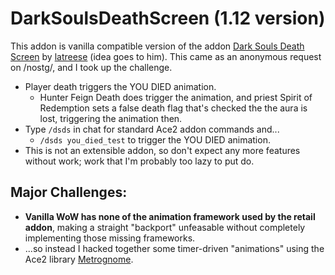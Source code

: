 # DarkSoulsDeathScreen (1.12 version)

This addon is vanilla compatible version of the addon [Dark Souls Death
Screen][dsds] by [latreese][latreese] (idea goes to him). This came as an
anonymous request on /nostg/, and I took up the challenge.

-   Player death triggers the YOU DIED animation.
    -   Hunter Feign Death does trigger the animation, and priest Spirit of
        Redemption sets a false death flag that's checked the the aura is lost,
        triggering the animation then.
-   Type `/dsds` in chat for standard Ace2 addon commands and...
    -   `/dsds you_died_test` to trigger the YOU DIED animation.
-   This is not an extensible addon, so don't expect any more features without
    work; work that I'm probably too lazy to put do.

## Major Challenges:

-   **Vanilla WoW has none of the animation framework used by the retail
    addon**, making a straight "backport" unfeasable without completely
    implementing those missing frameworks.
-   ...so instead I hacked together some timer-driven "animations" using the
    Ace2 library [Metrognome][metrognome].

[dsds]:http://www.wowace.com/addons/dark-souls-death-screen/
[latreese]:http://www.wowace.com/profiles/latreese/
[metrognome]:https://web.archive.org/web/20070729015742/http://www.wowace.com/wiki/Metrognome
